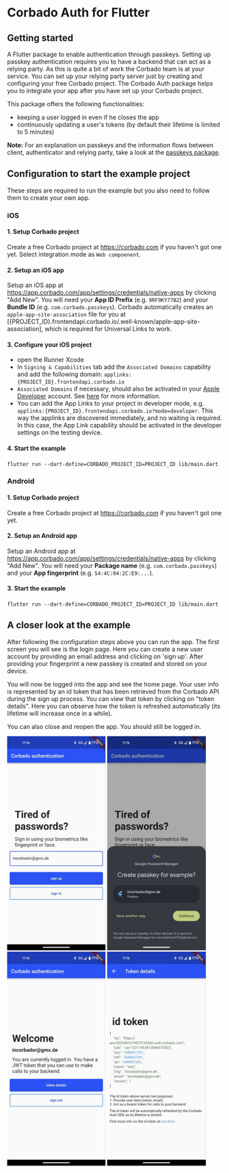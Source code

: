 # Corbado Auth for Flutter

## Getting started

A Flutter package to enable authentication through passkeys.
Setting up passkey authentication requires you to have a backend that can act as a relying party.
As this is quite a bit of work the Corbado team is at your service.
You can set up your relying party server just by creating and configuring your free Corbado project.
The Corbado Auth package helps you to integrate your app after you have set up your Corbado project.

This package offers the following functionalities:

- keeping a user logged in even if he closes the app
- continuously updating a user's tokens (by default their lifetime is limited to 5 minutes)

**Note:** For an explanation on passkeys and the information flows between client, authenticator and
relying party, take a look at the [passkeys package](https://pub.dev/packages/passkeys).

## Configuration to start the example project

These steps are required to run the example but you also need to follow them to create your own app.

### iOS

#### 1. Setup Corbado project

Create a free Corbado project at https://corbado.com if you haven't got one yet. Select integration mode as `Web compoenent`.

#### 2. Setup an iOS app

Setup an iOS app at https://app.corbado.com/app/settings/credentials/native-apps by clicking "Add New".
You will need your **App ID Prefix** (e.g. `9RF9KY77B2`) and your **Bundle ID** (e.g. `com.corbado.passkeys`). Corbado automatically creates an `apple-app-site-association` file for you at [{PROJECT_ID}.frontendapi.corbado.io/.well-known/apple-app-site-association], which is required for Universal Links to work.

#### 3. Configure your iOS project

- open the Runner Xcode
- In `Signing & Capabilities` tab add the `Associated Domains` capability and add the following domain: `applinks:{PROJECT_ID}.frontendapi.corbado.io`
- `Associated Domains` if necessary, should also be activated in your [Apple Developer](https://developer.apple.com) account. See [here](https://developer.apple.com/documentation/xcode/supporting-universal-links-in-your-app) for more information.
- You can add the App Links to your project in developer mode, e.g. `applinks:{PROJECT_ID}.frontendapi.corbado.io?mode=developer`. This way the applinks are discovered immediately, and no waiting is required. In this case, the App Link capability should be activated in the developer settings on the testing device.

#### 4. Start the example

`flutter run --dart-define=CORBADO_PROJECT_ID=PROJECT_ID lib/main.dart`

### Android

#### 1. Setup Corbado project

Create a free Corbado project at https://corbado.com if you haven't got one yet.

#### 2. Setup an Android app

Setup an Android app at https://app.corbado.com/app/settings/credentials/native-apps by clicking "Add New".
You will need your **Package name** (e.g. `com.corbado.passkeys`) and your **App fingerprint** (e.g. `54:4C:94:2C:E9:...`).

#### 3. Start the example

`flutter run --dart-define=CORBADO_PROJECT_ID=PROJECT_ID lib/main.dart`

## A closer look at the example

After following the configuration steps above you can run the app.
The first screen you will see is the login page.
Here you can create a new user account by providing an email address and clicking on 'sign up'.
After providing your fingerprint a new passkey is created and stored on your device.

You will now be logged into the app and see the home page.
Your user info is represented by an id token that has been retrieved from the Corbado API during the sign up process.
You can view that token by clicking on "token details".
Here you can observe how the token is refreshed automatically (its lifetime will increase once in a while).

You can also close and reopen the app.
You should still be logged in.

<img src="./docs/img/signup.jpeg" height="500" alt="signup">
<img src="./docs/img/signup_fingerprint.jpeg" height="500" alt="signup fingerpring">
<img src="./docs/img/home.jpeg" height="500" alt="home">
<img src="./docs/img/idtoken.jpeg" height="500" alt="id token">
